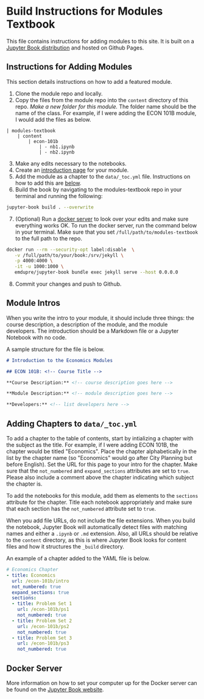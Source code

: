 # Build Instructions for Modules Textbook

This file contains instructions for adding modules to this site. It is built on a [Jupyter Book distribution](https://jupyter.org/jupyter-book/intro.html) and hosted on Github Pages.

## Instructions for Adding Modules

This section details instructions on how to add a featured module.

1. Clone the module repo and locally. 
2. Copy the files from the module repo into the `content` directory of this repo. _Make a new folder for this module._ The folder name should be the name of the class. For example, if I were adding the ECON 101B module, I would add the files as below.

```
| modules-textbook
	| content
		| econ-101b
			| - nb1.ipynb
			| - nb2.ipynb
```

3. Make any edits necessary to the notebooks.
4. Create an [introduction page](#module-intro) for your module.
5. Add the module as a chapter to the `data/_toc.yml` file. Instructions on how to add this are [below](#adding-toc).
6. Build the book by navigating to the modules-textbook repo in your terminal and running the following:

```bash
jupyter-book build . --overwrite
```

7. (Optional) Run a [docker server](#docker) to look over your edits and make sure everything works OK. To run the docker server, run the command below in your terminal. Make sure that you set `/full/path/to/modules-textbook` to the full path to the repo.

```bash
docker run --rm --security-opt label:disable  \
   -v /full/path/to/your/book:/srv/jekyll \
   -p 4000:4000 \
   -it -u 1000:1000 \
   emdupre/jupyter-book bundle exec jekyll serve --host 0.0.0.0
```

8. Commit your changes and push to Github.

<div id="module-intro"></div>

## Module Intros

When you write the intro to your module, it should include three things: the course description, a description of the module, and the module developers. The introduction should be a Markdown file or a Jupyter Notebook with no code. 

A sample structure for the file is below.

```markdown
# Introduction to the Economics Modules

## ECON 101B: <!-- Course Title -->

**Course Description:** <!-- course description goes here -->

**Module Description:** <!-- module description goes here -->

**Developers:** <!-- list developers here -->
```


<div id="adding-toc"></div>

## Adding Chapters to `data/_toc.yml`

To add a chapter to the table of contents, start by intializing a chapter with the subject as the title. For example, if I were adding ECON 101B, the chapter would be titled "Economics". Place the chapter alphabetically in the list by the chapter name (so "Economics" would go after City Planning but before English). Set the URL for this page to your intro for the chapter. Make sure that the `not_numbered` and `expand_sections` attributes are set to `true`. Please also include a comment above the chapter indicating which subject the chapter is.

To add the notebooks for this module, add them as elements to the `sections` attribute for the chapter. Title each notebook appropriately and make sure that each section has the `not_numbered` attribute set to `true`. 

When you add file URLs, do not include the file extensions. When you build the notebook, Jupyter Book will automatically detect files with matching names and either a `.ipynb` or `.md` extension. Also, all URLs should be relative to the `content` directory, as this is where Jupyter Book looks for content files and how it structures the `_build` directory.

An example of a chapter added to the YAML file is below.

```yaml
# Economics Chapter
- title: Economics
  url: /econ-101b/intro
  not_numbered: true
  expand_sections: true
  sections:
  - title: Problem Set 1
  	url: /econ-101b/ps1
  	not_numbered: true
  - title: Problem Set 2
  	url: /econ-101b/ps2
  	not_numbered: true
  - title: Problem Set 3
  	url: /econ-101b/ps3
  	not_numbered: true
```

<div id="docker"></div>

## Docker Server

More information on how to set your computer up for the Docker server can be found on the [Jupyter Book website](https://jupyter.org/jupyter-book/guide/03_build.html#building-your-site-locally-with-containers-docker).